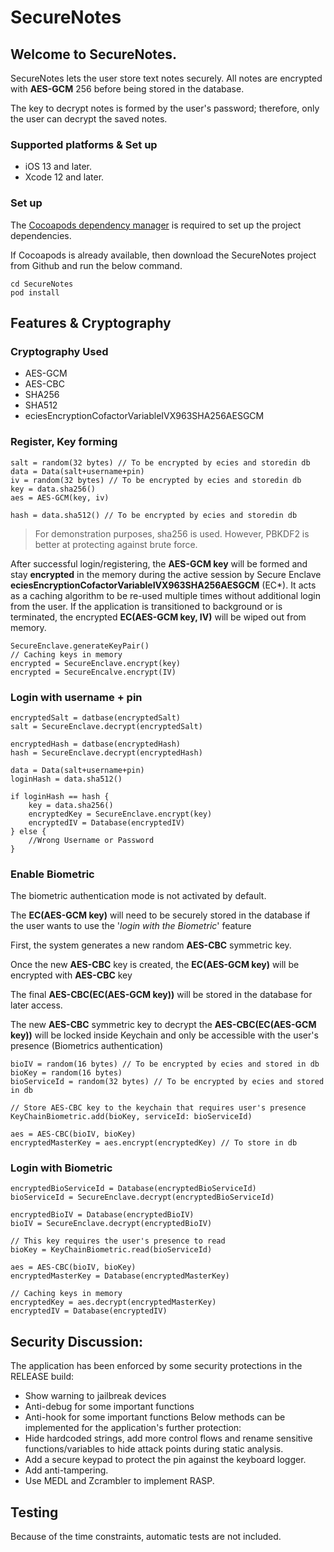# SecureNotes

## Welcome to SecureNotes. 

SecureNotes lets the user store text notes securely. All notes are encrypted with **AES-GCM** 256 before being stored in the database.

The key to decrypt notes is formed by the user's password; therefore, only the user can decrypt the saved notes.

### Supported platforms & Set up

* iOS 13 and later.
* Xcode 12 and later.

### Set up
The [Cocoapods dependency manager](https://cocoapods.org/) is required to set up the project dependencies.

If Cocoapods is already available, then download the SecureNotes project from Github and run the below command.

```
cd SecureNotes
pod install
```

## Features & Cryptography

### Cryptography Used

* AES-GCM
* AES-CBC
* SHA256
* SHA512
* eciesEncryptionCofactorVariableIVX963SHA256AESGCM


### Register, Key forming
```
salt = random(32 bytes) // To be encrypted by ecies and storedin db
data = Data(salt+username+pin)
iv = random(32 bytes) // To be encrypted by ecies and storedin db
key = data.sha256()
aes = AES-GCM(key, iv)

hash = data.sha512() // To be encrypted by ecies and storedin db
```
> For demonstration purposes, sha256 is used. However, PBKDF2 is better at protecting against brute force.

After successful login/registering, the **AES-GCM key**  will be formed and stay **encrypted** in the memory during the active session by Secure Enclave **eciesEncryptionCofactorVariableIVX963SHA256AESGCM** (EC*). It acts as a caching algorithm to be re-used multiple times without additional login from the user. If the application is transitioned to background or is terminated, the encrypted **EC(AES-GCM key, IV)** will be wiped out from memory.

```
SecureEnclave.generateKeyPair()
// Caching keys in memory
encrypted = SecureEnclave.encrypt(key)
encrypted = SecureEncalve.encrypt(IV)
```

### Login with username + pin

```
encryptedSalt = datbase(encryptedSalt)
salt = SecureEnclave.decrypt(encryptedSalt)

encryptedHash = datbase(encryptedHash)
hash = SecureEnclave.decrypt(encryptedHash)

data = Data(salt+username+pin)
loginHash = data.sha512()

if loginHash == hash {
    key = data.sha256()
    encryptedKey = SecureEnclave.encrypt(key)
    encryptedIV = Database(encryptedIV)
} else {
    //Wrong Username or Password
}

```

### Enable Biometric

The biometric authentication mode is not activated by default.

The **EC(AES-GCM key)** will need to be securely stored in the database if the user wants to use the '*login with the Biometric*' feature

First, the system generates a new random **AES-CBC** symmetric key.

Once the new **AES-CBC** key is created, the **EC(AES-GCM key)** will be encrypted with **AES-CBC** key

The final **AES-CBC(EC(AES-GCM key))** will be stored in the database for later access.

The new **AES-CBC** symmetric key to decrypt the **AES-CBC(EC(AES-GCM key))** will be locked inside Keychain and only be accessible with the user's presence (Biometrics authentication)

```
bioIV = random(16 bytes) // To be encrypted by ecies and stored in db
bioKey = random(16 bytes)
bioServiceId = random(32 bytes) // To be encrypted by ecies and stored in db

// Store AES-CBC key to the keychain that requires user's presence
KeyChainBiometric.add(bioKey, serviceId: bioServiceId)

aes = AES-CBC(bioIV, bioKey)
encryptedMasterKey = aes.encrypt(encryptedKey) // To store in db
```

### Login with Biometric

```
encryptedBioServiceId = Database(encryptedBioServiceId)
bioServiceId = SecureEnclave.decrypt(encryptedBioServiceId)

encryptedBioIV = Database(encryptedBioIV)
bioIV = SecureEnclave.decrypt(encryptedBioIV)

// This key requires the user's presence to read
bioKey = KeyChainBiometric.read(bioServiceId)

aes = AES-CBC(bioIV, bioKey)
encryptedMasterKey = Database(encryptedMasterKey)

// Caching keys in memory
encryptedKey = aes.decrypt(encryptedMasterKey)
encryptedIV = Database(encryptedIV)
```

## Security Discussion:
The application has been enforced by some security protections in the RELEASE build:
* Show warning to jailbreak devices
* Anti-debug for some important functions
* Anti-hook for some important functions
Below methods can be implemented for the application's further protection:
* Hide hardcoded strings, add more control flows and rename sensitive functions/variables to hide attack points during static analysis.
* Add a secure keypad to protect the pin against the keyboard logger.
* Add anti-tampering.
* Use MEDL and Zcrambler to implement RASP.

## Testing
Because of the time constraints, automatic tests are not included.
